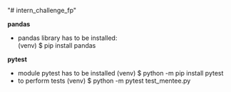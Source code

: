 "# intern_challenge_fp" 

**pandas**
- pandas library has to be installed:  
  (venv) $ pip install pandas

**pytest**
- module pytest has to be installed
  (venv) $ python -m pip install pytest
- to perform tests
  (venv) $ python -m pytest test_mentee.py
  
